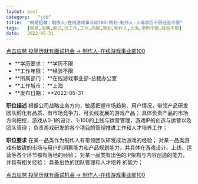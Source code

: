 ```yaml
---
layout:	post
category:	"job"
title:	"网易招聘：制作人-在线游戏事业部100-策划-制作人-上海学历不限经验不限"
tags:	[网易,招聘,面试,找工作,工作,内推,策划,制作人,上海,学历不限,经验不限]
date:	2022-05-31
---
```


[点击应聘 投简历就有面试机会 -> 制作人-在线游戏事业部100](http://mobile.bole.netease.com/bole/boleDetail?id=26963&employeeId=346f03c3cda5f04c&key=all)



- **学历要求： **学历不限
- **工作年限： **经验不限
- **所属部门： **在线游戏事业部-总裁办公室
- **工作城市： **上海
- **发布日期： **2022-05-31



**职位描述**
根据公司战略业务方向，敏感把握市场趋势、用户情况，带领产品研发团队孵化有品质、有市场竞争力、可长线发展的游戏产品；
具体负责产品的市场方向把控，游戏从0-1的设计、1-100的上线与运营管理，游戏IP的创造与运营以及团队管理；
负责游戏研发的各个项目的管理推进工作和人才培养工作；




**职位要求**
在某一品类作为制作人有带领团队研发成功游戏的经验；
对某一品类游戏有敏锐的市场与用户的洞察能力和产品规划能力，并具体在游戏设计、上线、运营等各个环节都有落地的经验；
对某一品类有出色的IP架构与内容创造的能力，并具有相关经验；
具备出色的团队管理和人才培养 的能力；



[点击应聘 投简历就有面试机会 -> 制作人-在线游戏事业部100](http://mobile.bole.netease.com/bole/boleDetail?id=26963&employeeId=346f03c3cda5f04c&key=all)